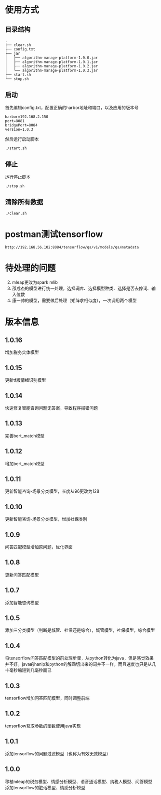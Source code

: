 # 使用方式

## 目录结构

```
.
├── clear.sh
├── config.txt
├── jar
│   ├── algorithm-manage-platform-1.0.0.jar
│   ├── algorithm-manage-platform-1.0.1.jar
│   ├── algorithm-manage-platform-1.0.2.jar
│   └── algorithm-manage-platform-1.0.3.jar
├── start.sh
└── stop.sh
```



## 启动

首先编辑config.txt，配置正确的harbor地址和端口，以及应用的版本号

```
harbor=192.168.2.150
port=8081
bridgePort=8084
version=1.0.3
```

然后运行启动脚本

```
./start.sh
```

## 停止

运行停止脚本

```
./stop.sh
```

## 清除所有数据

```
./clear.sh
```



# postman测试tensorflow

```
http://192.168.56.102:8084/tensorflow/qa/v1/models/qa/metadata
```



# 待处理的问题

2. mleap更改为spark mlib
3. 邵成杰的模型进行统一处理，选择词库、选择模型种类、选择是否去停词、输入位数
4. 康一帅的模型，需要做后处理（矩阵求相似度），一次调用两个模型

# 版本信息

## 1.0.16

增加税务实体模型

## 1.0.15

更新tf版情绪识别模型

## 1.0.14

快速修复智能咨询问题无答案，导致程序报错问题

## 1.0.13

完善bert_match模型

## 1.0.12

增加bert_match模型

## 1.0.11

更新智能咨询-场景分类模型，长度从96更改为128

## 1.0.10

更新智能咨询-场景分类模型，增加社保类别

## 1.0.9

问答匹配模型增加原问题，优化界面

## 1.0.8

更新问答匹配模型

## 1.0.7

添加智能咨询模型

## 1.0.5

添加三分类模型（判断是城管、社保还是综合），城管模型，社保模型，综合模型

## 1.0.4

将tensorflow问答匹配模型的前处理步骤，从python转化为java，但是感觉效果并不好。java的hanlp和python的解霸切出来的词并不一样，而且速度也只是从几十毫秒缩短到几毫秒而已

## 1.0.3

tensorflow增加问答匹配模型，同时调整前端

## 1.0.2

tensorflow获取参数的函数使用java实现

## 1.0.1

添加tensorflow的问题过滤模型（也称为有效无效模型）

## 1.0.0

移植mleap的税务模型、情感分析模型、语音通话模型、纳税人模型、问答模型
添加tensorflow的脏话模型、情感分析模型
